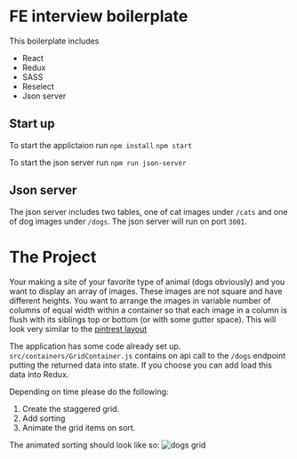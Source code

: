 # FE interview boilerplate

This boilerplate includes
- React
- Redux
- SASS
- Reselect
- Json server

## Start up

To start the applictaion run
`npm install`
`npm start`

To start the json server run
`npm run json-server`


## Json server

The json server includes two tables, one of cat images under `/cats` and one of dog images under `/dogs`.
The json server will run on port `3001`.


# The Project

Your making a site of your favorite type of animal (dogs obviously) and you want to display an array of images. These images are not square and have different heights. You want to arrange the images in variable number of columns of equal width within a container so that each image in a column is flush with its siblings top or bottom (or with some gutter space). This will look very similar to the [pintrest layout](https://www.pinterest.com/pin/713398397203052958/)

The application has some code already set up. `src/containers/GridContainer.js` contains on api call to the `/dogs` endpoint putting the returned data into state. If you choose you can add load this data into Redux.

Depending on time please do the following:

1. Create the staggered grid.
2. Add sorting
3. Animate the grid items on sort.

The animated sorting should look like so:
![dogs grid](https://github.com/zakstal/FE-boilerplate-grid/blob/master/img/dogs.gif)